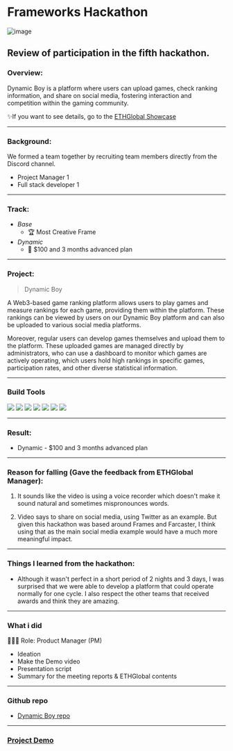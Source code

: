 # Frameworks Hackathon
![image](https://github.com/Joseph-hackathon/hackathon/assets/144579614/9cdbb3a8-61cc-4d7a-86f8-3167e475c977)

## Review of participation in the fifth hackathon.

### Overview:
Dynamic Boy is a platform where users can upload games, check ranking information, and share on social media, fostering interaction and competition within the gaming community.

✨If you want to see details, go to the [ETHGlobal Showcase](https://ethglobal.com/showcase/dynamic-boy-xpwo0)

---
### Background:
We formed a team together by recruiting team members directly from the Discord channel.
- Project Manager 1
- Full stack developer 1

---
### Track:
- *Base*
  - 🏆 Most Creative Frame
- *Dynamic*
  - 🎉 $100 and 3 months advanced plan

---
### Project:
> Dynamic Boy

A Web3-based game ranking platform allows users to play games and measure rankings for each game, providing them within the platform. These rankings can be viewed by users on our Dynamic Boy platform and can also be uploaded to various social media platforms.

Moreover, regular users can develop games themselves and upload them to the platform. These uploaded games are managed directly by administrators, who can use a dashboard to monitor which games are actively operating, which users hold high rankings in specific games, participation rates, and other diverse statistical information.

---
### Build Tools
<img src="https://img.shields.io/badge/Typescript-3178C6?style=flat&logo=typescript&logoColor=white"/> <img src="https://img.shields.io/badge/Go-00ADD8?style=flat&logo=go&logoColor=white"/> <img src="https://img.shields.io/badge/JavaScript-F7DF1E?style=flat&logo=javascript&logoColor=white"/> <img src="https://img.shields.io/badge/Next.js-ffffff?style=flat&logo=nextdotjs&logoColor=black"/> <img src="https://img.shields.io/badge/React-61DAFB?style=flat&logo=react&logoColor=white"/> <img src="https://img.shields.io/badge/Solidity-363636?style=flat&logo=solidity&logoColor=white"/> <img src="https://img.shields.io/badge/Web3.js-F16822?style=flat&logo=web3dotjs&logoColor=white"/>

---
### Result:
- Dynamic - $100 and 3 months advanced plan

---
### Reason for falling (Gave the feedback from ETHGlobal Manager):
1. It sounds like the video is using a voice recorder which doesn't make it sound natural and sometimes mispronounces words. 

2. Video says to share on social media, using Twitter as an example. But given this hackathon was based around Frames and Farcaster, I think using that as the main social media example would have a much more meaningful impact. 

---
### Things I learned from the hackathon:
- Although it wasn't perfect in a short period of 2 nights and 3 days, I was surprised that we were able to develop a platform that could operate normally for one cycle. I also respect the other teams that received awards and think they are amazing.

---
### What i did
👨🏼‍💻 Role: Product Manager (PM)

- Ideation
- Make the Demo video
- Presentation script
- Summary for the meeting reports & ETHGlobal contents

---
### Github repo
- [Dynamic Boy repo](https://github.com/soaryong/gameboy)

---
### [Project Demo](https://gameboy.web.app/)
